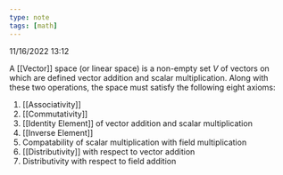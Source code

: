```yaml
---
type: note
tags: [math]
---
```

11/16/2022 13:12

  

A [[Vector]] space (or linear space) is a non-empty set $V$ of vectors on which are defined vector addition and scalar multiplication. Along with these two operations, the space must satisfy the following eight axioms:

1. [[Associativity]]
2. [[Commutativity]]
3. [[Identity Element]] of vector addition and scalar multiplication
4. [[Inverse Element]]
5. Compatability of scalar multiplication with field multiplication
6. [[Distributivity]] with respect to vector addition
7. Distributivity with respect to field addition
